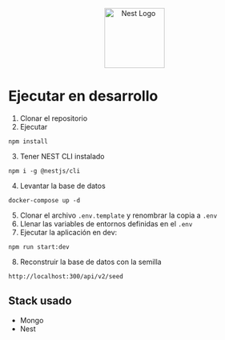 <p align="center">
  <a href="http://nestjs.com/" target="blank"><img src="https://nestjs.com/img/logo-small.svg" width="120" alt="Nest Logo" /></a>
</p>

# Ejecutar en desarrollo

1. Clonar el repositorio
2. Ejecutar 
```
npm install
```
3. Tener NEST CLI instalado
```
npm i -g @nestjs/cli
```
4. Levantar la base de datos
``` 
docker-compose up -d
```
5. Clonar el archivo ```.env.template``` y renombrar la copia a ```.env```
6. Llenar las variables de entornos definidas en el ```.env```
7. Ejecutar la aplicación en dev:
```
npm run start:dev
```
8. Reconstruir la base de datos con la semilla
```
http://localhost:300/api/v2/seed
```

## Stack usado

* Mongo
* Nest